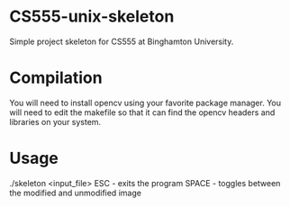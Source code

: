 # CS555-unix-skeleton
Simple project skeleton for CS555 at Binghamton University.

# Compilation
You will need to install opencv using your favorite package manager.
You will need to edit the makefile so that it can find the opencv headers and libraries on your system.

# Usage
./skeleton <input_file>
ESC - exits the program
SPACE - toggles between the modified and unmodified image
